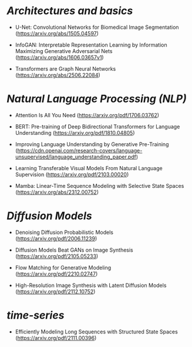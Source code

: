 # *Architectures and basics*

- U-Net: Convolutional Networks for Biomedical Image Segmentation
(https://arxiv.org/abs/1505.04597)

- InfoGAN: Interpretable Representation Learning by Information Maximizing Generative Adversarial Nets
(https://arxiv.org/abs/1606.03657v1)

- Transformers are Graph Neural Networks 
(https://arxiv.org/abs/2506.22084)

# *Natural Language Processing (NLP)*

- Attention Is All You Need (https://arxiv.org/pdf/1706.03762)

- BERT: Pre-training of Deep Bidirectional Transformers for
Language Understanding (https://arxiv.org/pdf/1810.04805)

- Improving Language Understanding by Generative Pre-Training
(https://cdn.openai.com/research-covers/language-unsupervised/language_understanding_paper.pdf)

- Learning Transferable Visual Models From Natural Language Supervision
(https://arxiv.org/pdf/2103.00020)

- Mamba: Linear-Time Sequence Modeling with Selective State Spaces
(https://arxiv.org/abs/2312.00752)


# *Diffusion Models*

- Denoising Diffusion Probabilistic Models
(https://arxiv.org/pdf/2006.11239)

- Diffusion Models Beat GANs on Image Synthesis
(https://arxiv.org/pdf/2105.05233)

- Flow Matching for Generative Modeling
(https://arxiv.org/pdf/2210.02747)

- High-Resolution Image Synthesis with Latent Diffusion Models
(https://arxiv.org/pdf/2112.10752)

# *time-series*

- Efficiently Modeling Long Sequences with Structured State Spaces
(https://arxiv.org/pdf/2111.00396)

